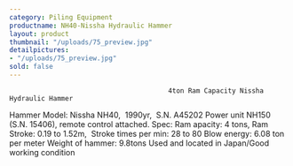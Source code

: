```yaml
---
category: Piling Equipment
productname: NH40-Nissha Hydraulic Hammer
layout: product
thumbnail: "/uploads/75_preview.jpg"
detailpictures:
- "/uploads/75_preview.jpg"
sold: false
---
```


                                            4ton Ram Capacity Nissha Hydraulic Hammer
Hammer Model: Nissha NH40,  1990yr,  S.N. A45202
Power unit NH150 (S.N. 15406), remote control attached.
Spec: Ram apacity: 4 tons, Ram Stroke: 0.19 to 1.52m, 
Stroke times per min: 28 to 80
Blow energy: 6.08 ton per meter
Weight of hammer: 9.8tons
Used and located in Japan/Good working condition


